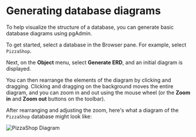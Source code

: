 # Generating database diagrams

To help visualize the structure of a database, you can generate basic database diagrams using pgAdmin.

To get started, select a database in the Browser pane. For example, select `PizzaShop`.

Next, on the **Object** menu, select **Generate ERD**, and an initial diagram is displayed.

You can then rearrange the elements of the diagram by clicking and dragging. Clicking and dragging on the background moves the entire diagram, and you can zoom in and out using the mouse wheel (or the **Zoom in** and **Zoom out** buttons on the toolbar).

After rearranging and adjusting the zoom, here's what a diagram of the `PizzaShop` database might look like:

![PizzaShop Diagram](https://bootcamp-os-lms-prd-public.s3.us-west-2.amazonaws.com/content/9a377b6f9282d922db8b01a2fb7c96c4.png)
